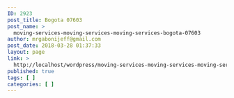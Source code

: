 ```yaml
---
ID: 2923
post_title: Bogota 07603
post_name: >
  moving-services-moving-services-moving-services-bogota-07603
author: mrgabonijeff@gmail.com
post_date: 2018-03-28 01:37:33
layout: page
link: >
  http://localhost/wordpress/moving-services-moving-services-moving-services-bogota-07603/
published: true
tags: [ ]
categories: [ ]
---
```

